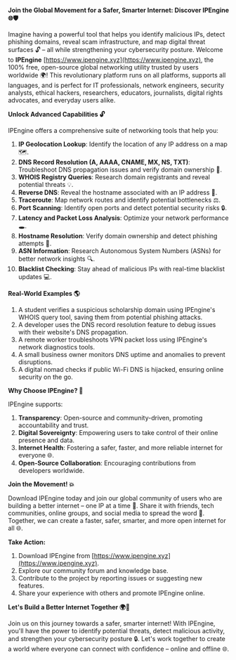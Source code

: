 **Join the Global Movement for a Safer, Smarter Internet: Discover IPEngine 🌐🛡️**

Imagine having a powerful tool that helps you identify malicious IPs, detect phishing domains, reveal scam infrastructure, and map digital threat surfaces 🔓 – all while strengthening your cybersecurity posture. Welcome to **IPEngine** [https://www.ipengine.xyz](https://www.ipengine.xyz), the 100% free, open-source global networking utility trusted by users worldwide 🌍! This revolutionary platform runs on all platforms, supports all languages, and is perfect for IT professionals, network engineers, security analysts, ethical hackers, researchers, educators, journalists, digital rights advocates, and everyday users alike.

**Unlock Advanced Capabilities 🔓**

IPEngine offers a comprehensive suite of networking tools that help you:

1. **IP Geolocation Lookup**: Identify the location of any IP address on a map 🗺️.
2. **DNS Record Resolution (A, AAAA, CNAME, MX, NS, TXT)**: Troubleshoot DNS propagation issues and verify domain ownership 🔩.
3. **WHOIS Registry Queries**: Research domain registrants and reveal potential threats 💡.
4. **Reverse DNS**: Reveal the hostname associated with an IP address 🔄.
5. **Traceroute**: Map network routes and identify potential bottlenecks ⚖️.
6. **Port Scanning**: Identify open ports and detect potential security risks 🔒.
7. **Latency and Packet Loss Analysis**: Optimize your network performance 🕳️.
8. **Hostname Resolution**: Verify domain ownership and detect phishing attempts 🔑.
9. **ASN Information**: Research Autonomous System Numbers (ASNs) for better network insights 🔍.
10. **Blacklist Checking**: Stay ahead of malicious IPs with real-time blacklist updates 💻.

**Real-World Examples 🌎**

1. A student verifies a suspicious scholarship domain using IPEngine's WHOIS query tool, saving them from potential phishing attacks.
2. A developer uses the DNS record resolution feature to debug issues with their website's DNS propagation.
3. A remote worker troubleshoots VPN packet loss using IPEngine's network diagnostics tools.
4. A small business owner monitors DNS uptime and anomalies to prevent disruptions.
5. A digital nomad checks if public Wi-Fi DNS is hijacked, ensuring online security on the go.

**Why Choose IPEngine? 🤝**

IPEngine supports:

1. **Transparency**: Open-source and community-driven, promoting accountability and trust.
2. **Digital Sovereignty**: Empowering users to take control of their online presence and data.
3. **Internet Health**: Fostering a safer, faster, and more reliable internet for everyone 🌐.
4. **Open-Source Collaboration**: Encouraging contributions from developers worldwide.

**Join the Movement! 💥**

Download IPEngine today and join our global community of users who are building a better internet – one IP at a time 🔩. Share it with friends, tech communities, online groups, and social media to spread the word 📢. Together, we can create a faster, safer, smarter, and more open internet for all 🌐.

**Take Action:**

1. Download IPEngine from [https://www.ipengine.xyz](https://www.ipengine.xyz).
2. Explore our community forum and knowledge base.
3. Contribute to the project by reporting issues or suggesting new features.
4. Share your experience with others and promote IPEngine online.

**Let's Build a Better Internet Together 🌍🔩**

Join us on this journey towards a safer, smarter internet! With IPEngine, you'll have the power to identify potential threats, detect malicious activity, and strengthen your cybersecurity posture 🔒. Let's work together to create a world where everyone can connect with confidence – online and offline 🌐.